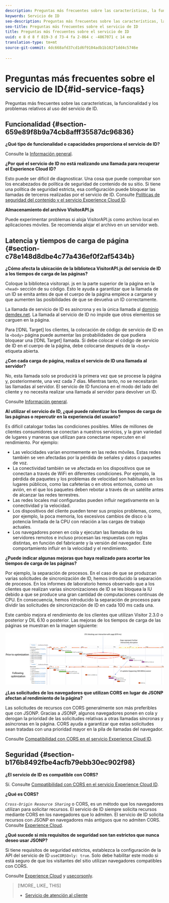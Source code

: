 ```yaml
---
description: Preguntas más frecuentes sobre las características, la funcionalidad y los problemas relativos al uso del servicio de ID.
keywords: Servicio de ID
seo-description: Preguntas más frecuentes sobre las características, la funcionalidad y los problemas relativos al uso del servicio de ID.
seo-title: Preguntas más frecuentes sobre el servicio de ID
title: Preguntas más frecuentes sobre el servicio de ID
uuid: e 8 d 8 f 819-3 d 73-4 fa 2-864 c -4867071 c 14 ee
translation-type: tm+mt
source-git-commit: 4dc668afd37cd1d6f9104adb1b102f1dd4c5746e

---
```



# Preguntas más frecuentes sobre el servicio de ID{#id-service-faqs}

Preguntas más frecuentes sobre las características, la funcionalidad y los problemas relativos al uso del servicio de ID.

## Funcionalidad {#section-659e89f8b9a74cb8afff35587dc96836}

**¿Qué tipo de funcionalidad o capacidades proporciona el servicio de ID?**

Consulte la [Información general](../mcvid-introduction/mcvid-overview.md).

**¿Por qué el servicio de ID no está realizando una llamada para recuperar el Experience Cloud ID?**

Esto puede ser difícil de diagnosticar. Una cosa que puede comprobar son los encabezados de política de seguridad de contenido de su sitio. Si tiene una política de seguridad estricta, esa configuración puede bloquear las llamadas de terceros realizadas por el servicio de ID. Consulte [Políticas de seguridad del contenido y el servicio Experience Cloud ID](../mcvid-reference/mcvid-csp.md#concept-968c423a7392479db0a0d821ae9783e3).

**Almacenamiento del archivo VisitorAPI.js**

Puede experimentar problemas si aloja VisitorAPI.js como archivo local en aplicaciones móviles. Se recomienda alojar el archivo en un servidor web.

## Latencia y tiempos de carga de página {#section-c78e148d8dbe4c77a436ef0f2af5434b}

**¿Cómo afecta la ubicación de la biblioteca VisitorAPI.js del servicio de ID a los tiempos de carga de las páginas?**

Coloque la biblioteca visitorapi. js en la parte superior de la página en la `<head>` sección de su código. Esto le ayuda a garantizar que la llamada de un ID se emita antes de que el cuerpo de la página empiece a cargarse y que aumenten las posibilidades de que se devuelva un ID correctamente.

La llamada de servicio de ID es asíncrona y es la única llamada al [dominio demdex.net](https://marketing.adobe.com/resources/help/en_US/aam/demdex-calls.html). La llamada al servicio de ID no impide que otros elementos se carguen en la página.

Para [!DNL Target] los clientes, la colocación de código de servicio de ID en la `<body>` página puede aumentar las probabilidades de que pudiera bloquear una [!DNL Target] llamada. Si debe colocar el código de servicio de ID en el cuerpo de la página, debe colocarse después de la `<body>` etiqueta abierta.

**¿Con cada carga de página, realiza el servicio de ID una llamada al servidor?**

No, esta llamada solo se producirá la primera vez que se procese la página y, posteriormente, una vez cada 7 días. Mientras tanto, no se necesitarán las llamadas al servidor. El servicio de ID funciona en el modo del lado del cliente y no necesita realizar una llamada al servidor para devolver un ID.

Consulte [Información general](../mcvid-introduction/mcvid-overview.md).

**Al utilizar el servicio de ID, ¿qué puede ralentizar los tiempos de carga de las páginas o repercutir en la experiencia del usuario?**

Es difícil catalogar todas las condiciones posibles. Miles de millones de clientes consumidores se conectan a nuestros servicios, y la gran variedad de lugares y maneras que utilizan para conectarse repercuten en el rendimiento. Por ejemplo:

* Las velocidades varían enormemente en las redes móviles. Estas redes también se ven afectadas por la pérdida de señales y datos o paquetes de voz.
* La conectividad también se ve afectada en los dispositivos que se conectan a través de WiFi en diferentes condiciones. Por ejemplo, la pérdida de paquetes y los problemas de velocidad son habituales en los lugares públicos, como las cafeterías o en otros entornos, como un avión, en el que los paquetes deben rebotar a través de un satélite antes de alcanzar las redes terrestres.
* Las redes locales mal configuradas pueden influir negativamente en la conectividad y la velocidad.
* Los dispositivos del cliente pueden tener sus propios problemas, como, por ejemplo, la poca memoria, los excesivos cambios de disco o la potencia limitada de la CPU con relación a las cargas de trabajo actuales.
* Los navegadores ponen en cola y ejecutan las llamadas de los servidores remotos e incluso procesan las respuestas con reglas distintas, en función del fabricante y la versión del navegador. Este comportamiento influir en la velocidad y el rendimiento.

**¿Puede indicar algunas mejoras que haya realizado para acortar los tiempos de carga de las páginas?**

Por ejemplo, la separación de procesos. En el caso de que se produzcan varias solicitudes de sincronización de ID, hemos introducido la separación de procesos. En los informes de laboratorio hemos observado que a los clientes que realizan varias sincronizaciones de ID se les bloquea la IU debido a que se produce una gran cantidad de computaciones continuas de CPU. En consecuencia, hemos introducido la separación de procesos para dividir las solicitudes de sincronización de ID en cada 100 ms cada una.

Este cambio mejora el rendimiento de los clientes que utilizan Visitor 2.3.0 o posterior y DIL 6.10 o posterior. Las mejoras de los tiempos de carga de las páginas se muestran en la imagen siguiente:

![](assets/id_sync_improvements_copy.png)

**¿Las solicitudes de los navegadores que utilizan CORS en lugar de JSONP afectan al rendimiento de la página?**

Las solicitudes de recursos con CORS generalmente son más preferibles que con JSONP. Gracias a JSONP, algunos navegadores ponen en cola y derogan la prioridad de las solicitudes relativas a otras llamadas síncronas y asíncronas en la página. CORS ayuda a garantizar que estas solicitudes sean tratadas con una prioridad mayor en la pila de llamadas del navegador.

Consulte [Compatibilidad con CORS en el servicio Experience Cloud ID](../mcvid-reference/mcvid-cors.md#concept-6c280446990d46d88ba9da15d2dcc758).

## Seguridad {#section-b176b8492fbe4acfb79ebb30ec902f98}

**¿El servicio de ID es compatible con CORS?**

Sí. Consulte [Compatibilidad con CORS en el servicio Experience Cloud ID](../mcvid-reference/mcvid-cors.md#concept-6c280446990d46d88ba9da15d2dcc758).

**¿Qué es CORS?**

*`Cross-Origin Resource Sharing`* o CORS, es un método que los navegadores utilizan para solicitar recursos. El servicio de ID siempre solicita recursos mediante CORS en los navegadores que lo admiten. El servicio de ID solicita recursos con JSONP en navegadores más antiguos que no admiten CORS. Consulte [Experience Cloud](../mcvid-reference/mcvid-cors.md#concept-6c280446990d46d88ba9da15d2dcc758).

**¿Qué sucede si mis requisitos de seguridad son tan estrictos que nunca deseo usar JSONP?**

Si tiene requisitos de seguridad estrictos, establezca la configuración de la API del servicio de ID `useCORSOnly: true`. Solo debe habilitar este modo si está seguro de que los visitantes del sitio utilizan navegadores compatibles con CORS.

Consulte [Experience Cloud](../mcvid-reference/mcvid-cors.md#concept-6c280446990d46d88ba9da15d2dcc758) y [usecorsonly](../mcvid-library/mcvid-function-vars/mcvid-use-cors-only.md#reference-8a9a143d838b48d6b23329b84b13e1fa).

>[!MORE_ LIKE_ THIS]
>
>* [Servicio de atención al cliente](https://helpx.adobe.com/marketing-cloud/contact-support.html)

